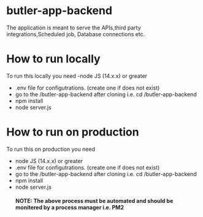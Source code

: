 # butler-app-backend
The application is meant to serve the APIs,third party integrations,Scheduled job, Database connections etc.

# How to run locally
To run this locally you need
-node JS (14.x.x) or greater
- .env file for configutrations. (create one if does not exist)
- go to the /butler-app-backend after cloning i.e. cd /butler-app-backend
- npm install
- node server.js

# How to run on production
To run this on production you need
- node JS (14.x.x) or greater
- .env file for configutrations. (create one if does not exist)
- go to the /butler-app-backend after cloning i.e. cd /butler-app-backend
- npm install
- node server.js
  #### NOTE: The above process must be automated and should be monitered by a process manager i.e. PM2



